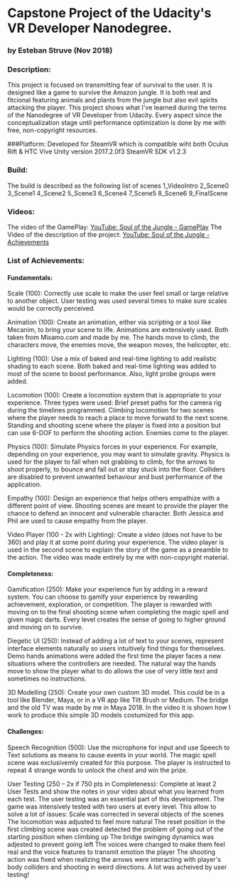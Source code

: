 # Capstone Project of the Udacity's VR Developer Nanodegree.
### by Esteban Struve (Nov 2018)

### Description:
This project is focused on transmitting fear of survival to the user. It is designed like a game to survive the Amazon jungle. It is both real and fitcional featuring animals and plants
from the jungle but also evil spirits attacking the player. This project shows what I've learned during the terms of the Nanodegree of VR Developer from Udacity. Every aspect since the 
conceptualization stage until performance optimization is done by me with free, non-copyright resources.

###Platform: 
Developed for SteamVR which is compatible wiht both Oculus Rift & HTC Vive
Unity version 2017.2.0f3
SteamVR SDK v1.2.3

### Build: 
The build is described as the following list of scenes
1_VideoIntro
2_Scene0
3_Scene1
4_Scene2
5_Scene3
6_Scene4
7_Scene5
8_Scene6
9_FinalScene

### Videos: 

The video of the GamePlay:
[YouTube: Soul of the Jungle - GamePlay](https://youtu.be/9BYCLTteVAM)
The Video of the description of the project:
[YouTube: Soul of the Jungle - Achievements](https://youtu.be/dUVt2ze7s6c)

### List of Achievements:
#### Fundamentals:
Scale (100): Correctly use scale to make the user feel small or large relative to another object.
User testing was used several times to make sure scales would be correctly perceived.

Animation (100): Create an animation, either via scripting or a tool like Mecanim, to bring your scene to life.
Animations are extensively used. Both taken from Mixamo.com and made by me. The hands move to climb, the characters move, the enemies move, the weapon moves, the helicopter, etc.

Lighting (100): Use a mix of baked and real-time lighting to add realistic shading to each scene.
Both baked and real-time lighting was added to most of the scene to boost performance. Also, light probe groups were added.

Locomotion (100): Create a locomotion system that is appropriate to your experience.
Three types were used:
Brief preset paths for the camera rig during the timelines programmed.
Climbing locomotion for two scenes where the player needs to reach a place to move forwatd to the next scene.
Standing and shooting scene where the player is fixed into a position but can use 6-DOF to perform the shooting action. Enemies come to the player.

Physics (100): Simulate Physics forces in your experience. For example, depending on your experience, you may want to simulate gravity.
Physics is used for the player to fall when not grabbing to climb, for the arrows to shoot properly, to bounce and fall out or stay stuck into the floor.
Colliders are disabled to prevent unwanted behaviour and bust performance of the application.

Empathy (100): Design an experience that helps others empathize with a different point of view.
Shooting scenes are meant to provide the player the chance to defend an innocent and vulnerable character. Both Jessica and Phil are used to cause empathy from the player.

Video Player (100 - 2x with Lighting): Create a video (does not have to be 360) and play it at some point during your experience.
The video player is used in the second scene to explain the story of the game as a preamble to the action. The video was made entirely by me with non-copyright material.

#### Completeness:
Gamification (250): Make your experience fun by adding in a reward system. You can choose to gamify your experience by rewarding achievement, exploration, or competition.
The player is rewarded with moving on to the final shooting scene when completing the magic spell and given magic darts. 
Every level creates the sense of going to higher ground and moving on to survive.

Diegetic UI (250): Instead of adding a lot of text to your scenes, represent interface elements naturally so users intuitively find things for themselves.
Demo hands animations were added the first time the player faces a new situations where the controllers are needed.
The natural way the hands move to show the player what to do allows the use of very little text and sometimes no instructions.

3D Modelling (250): Create your own custom 3D model. This could be in a tool like Blender, Maya, or in a VR app like Tilt Brush or Medium.
The bridge and the old TV was made by me in Maya 2018. In the video it is shown how I work to produce this simple 3D models costumized for this app.

#### Challenges:
Speech Recognition (500): Use the microphone for input and use Speech to Text solutions as means to cause events in your world.
The magic spell scene was exclusivemly created for this purpose. The player is instructed to repeat 4 strange words to unlock the chest and win the prize.

User Testing (250 – 2x if 750 pts in Completeness): Complete at least 2 User Tests and show the notes in your video about what you learned from each test. 
The user testing was an essential part of this development. The game was intensively tested with two users at every level.
This allow to solve a lot of issues:
Scale was corrected in several objects of the scenes
The locomotion was adjusted to feel more natural
The reset position in the first climbing scene was created detected the problem of going out of the starting position when climbing up
The bridge swinging dynamics was adjested to prevent going left
The voices were changed to make them feel real and the voice features to transmit emotion the player
The shooting action was fixed when realizing the arrows were interacting with player's body colliders and shooting in weird directions.
A lot was acheived by user testing!
